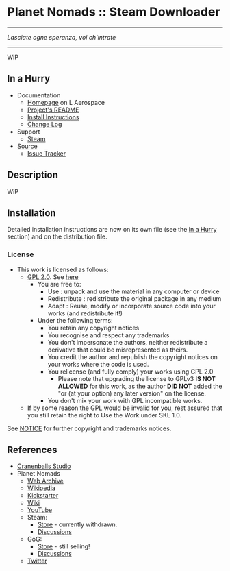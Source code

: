 # Planet Nomads :: Steam Downloader
- - - 
*Lasciate ogne speranza, voi ch'intrate*
- - - 

WiP


## In a Hurry

* Documentation
	+ [Homepage](https://pn.lisias.net/) on L Aerospace
	+ [Project's README](https://github.com/net-lisias-pn/SteamDownloader/blob/master/README.md)
	+ [Install Instructions](https://github.com/net-lisias-pn/SteamDownloader/blob/master/INSTALL.md)
	+ [Change Log](./CHANGE_LOG.md)
* Support
	+ [Steam](https://steamcommunity.com/app/504050/discussions/0/4339861173662140528/)
* [Source](https://github.com/TweakScale/TweakScale)
	+ [Issue Tracker](https://github.com/TweakScale/TweakScale/issues)


## Description

WiP

## Installation

Detailed installation instructions are now on its own file (see the [In a Hurry](#in-a-hurry) section) and on the distribution file.

### License

* This work is licensed as follows:
	+ [GPL 2.0](https://www.gnu.org/licenses/gpl-2.0.txt). See [here](./LICENSE.GPL-2_0)
		+ You are free to:
			- Use : unpack and use the material in any computer or device
			- Redistribute : redistribute the original package in any medium
			- Adapt : Reuse, modify or incorporate source code into your works (and redistribute it!) 
		+ Under the following terms:
			- You retain any copyright notices
			- You recognise and respect any trademarks
			- You don't impersonate the authors, neither redistribute a derivative that could be misrepresented as theirs.
			- You credit the author and republish the copyright notices on your works where the code is used.
			- You relicense (and fully comply) your works using GPL 2.0
				- Please note that upgrading the license to GPLv3 **IS NOT ALLOWED** for this work, as the author **DID NOT** added the "or (at your option) any later version" on the license.
			- You don't mix your work with GPL incompatible works.
	* If by some reason the GPL would be invalid for you, rest assured that you still retain the right to Use the Work under SKL 1.0. 

See [NOTICE](./NOTICE) for further copyright and trademarks notices.


## References

* [Cranenballs Studio](https://en.wikipedia.org/wiki/Craneballs_Studio)
* Planet Nomads
	+ [Web Archive](https://web.archive.org/web/20230327033844/https://www.planet-nomads.com/)
	+ [Wikipedia](https://en.wikipedia.org/wiki/Planet_Nomads)
	+ [Kickstarter](https://www.kickstarter.com/projects/2043603103/planet-nomads)
	+ [Wiki](https://planetnomads.fandom.com/wiki/Planet_Nomads)
	+ [YouTube](https://www.youtube.com/@Planet-nomads)
	+ Steam:
		- [Store](https://store.steampowered.com/app/504050?snr=2_9_100006__apphubheader) - currently withdrawn.
		- [Discussions](https://steamcommunity.com/app/504050/discussions/0/)
	+ GoG:
		- [Store](https://www.gog.com/en/game/planet_nomads) - still selling!
		- [Discussions](https://www.gog.com/forum/planet_nomads#1719433338)
	+ [Twitter](https://twitter.com/PlanetNomads/)

